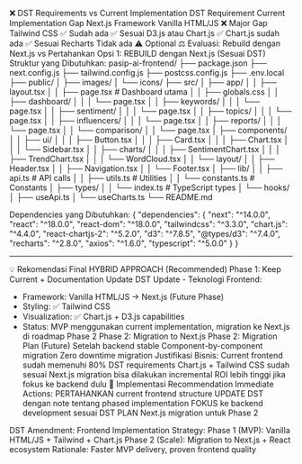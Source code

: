 ❌ DST Requirements vs Current Implementation
DST Requirement	Current Implementation	Gap
Next.js Framework	Vanilla HTML/JS	❌ Major Gap
Tailwind CSS	✅ Sudah ada	✅ Sesuai
D3.js atau Chart.js	✅ Chart.js sudah ada	✅ Sesuai
Recharts	Tidak ada	⚠️ Optional
⚖️ Evaluasi: Rebuild dengan Next.js vs Pertahankan
Opsi 1: REBUILD dengan Next.js (Sesuai DST)
Struktur yang Dibutuhkan:
pasip-ai-frontend/
├── package.json
├── next.config.js
├── tailwind.config.js
├── postcss.config.js
├── .env.local
├── public/
│   ├── images/
│   └── icons/
├── src/
│   ├── app/
│   │   ├── layout.tsx
│   │   ├── page.tsx                 # Dashboard utama
│   │   ├── globals.css
│   │   ├── dashboard/
│   │   │   └── page.tsx
│   │   ├── keywords/
│   │   │   └── page.tsx
│   │   ├── sentiment/
│   │   │   └── page.tsx
│   │   ├── topics/
│   │   │   └── page.tsx
│   │   ├── influencers/
│   │   │   └── page.tsx
│   │   ├── reports/
│   │   │   └── page.tsx
│   │   └── comparison/
│   │       └── page.tsx
│   ├── components/
│   │   ├── ui/
│   │   │   ├── Button.tsx
│   │   │   ├── Card.tsx
│   │   │   ├── Chart.tsx
│   │   │   └── Sidebar.tsx
│   │   ├── charts/
│   │   │   ├── SentimentChart.tsx
│   │   │   ├── TrendChart.tsx
│   │   │   └── WordCloud.tsx
│   │   └── layout/
│   │       ├── Header.tsx
│   │       ├── Navigation.tsx
│   │       └── Footer.tsx
│   ├── lib/
│   │   ├── api.ts               # API calls
│   │   ├── utils.ts             # Utilities
│   │   └── constants.ts         # Constants
│   ├── types/
│   │   └── index.ts             # TypeScript types
│   └── hooks/
│       ├── useApi.ts
│       └── useCharts.ts
└── README.md

Dependencies yang Dibutuhkan:
{
  "dependencies": {
    "next": "^14.0.0",
    "react": "^18.0.0",
    "react-dom": "^18.0.0",
    "tailwindcss": "^3.3.0",
    "chart.js": "^4.4.0",
    "react-chartjs-2": "^5.2.0",
    "d3": "^7.8.5",
    "@types/d3": "^7.4.0",
    "recharts": "^2.8.0",
    "axios": "^1.6.0",
    "typescript": "^5.0.0"
  }
}

_____________________

💡 Rekomendasi Final
HYBRID APPROACH (Recommended)
Phase 1: Keep Current + Documentation Update
DST Update - Teknologi Frontend:
- Framework: Vanilla HTML/JS → Next.js (Future Phase)
- Styling: ✅ Tailwind CSS 
- Visualization: ✅ Chart.js + D3.js capabilities
- Status: MVP menggunakan current implementation, 
         migration ke Next.js di roadmap Phase 2
Phase 2: Migration to Next.js
Phase 2: Migration Plan (Future)
Setelah backend stable
Component-by-component migration
Zero downtime migration
Justifikasi Bisnis:
Current frontend sudah memenuhi 80% DST requirements
Chart.js + Tailwind CSS sudah sesuai
Next.js migration bisa dilakukan incremental
ROI lebih tinggi jika fokus ke backend dulu
🚀 Implementasi Recommendation
Immediate Actions:
PERTAHANKAN current frontend structure
UPDATE DST dengan note tentang phased implementation
FOKUS ke backend development sesuai DST
PLAN Next.js migration untuk Phase 2

DST Amendment:
Frontend Implementation Strategy:
Phase 1 (MVP): Vanilla HTML/JS + Tailwind + Chart.js
Phase 2 (Scale): Migration to Next.js + React ecosystem
Rationale: Faster MVP delivery, proven frontend quality
